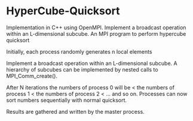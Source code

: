 # HyperCube-Quicksort
Implementation in C++ using OpenMPI. Implement a broadcast operation within an L-dimensional subcube. 
An MPI program to perform hypercube quicksort

Initially, each process randomly generates n local elements

Implement a broadcast operation within an L-dimensional subcube. A hierarchy of subcubes can be
implemented by nested calls to MPI_Comm_create().

After N iterations the numbers of process 0 will be < the numbers of process 1 < the numbers of process 2 < ... and so on. Processes can now sort numbers sequentially with normal quicksort.

Results are gathered and written by the master process.
